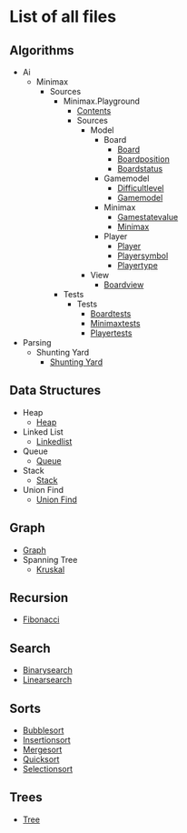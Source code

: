 # List of all files

## Algorithms
  * Ai
    * Minimax
      * Sources
        * Minimax.Playground
          * [Contents](https://github.com/TheAlgorithms/Swift/blob/master/algorithms/AI/minimax/Sources/Minimax.playground/Contents.swift)
          * Sources
            * Model
              * Board
                * [Board](https://github.com/TheAlgorithms/Swift/blob/master/algorithms/AI/minimax/Sources/Minimax.playground/Sources/Model/Board/Board.swift)
                * [Boardposition](https://github.com/TheAlgorithms/Swift/blob/master/algorithms/AI/minimax/Sources/Minimax.playground/Sources/Model/Board/BoardPosition.swift)
                * [Boardstatus](https://github.com/TheAlgorithms/Swift/blob/master/algorithms/AI/minimax/Sources/Minimax.playground/Sources/Model/Board/BoardStatus.swift)
              * Gamemodel
                * [Difficultlevel](https://github.com/TheAlgorithms/Swift/blob/master/algorithms/AI/minimax/Sources/Minimax.playground/Sources/Model/GameModel/DifficultLevel.swift)
                * [Gamemodel](https://github.com/TheAlgorithms/Swift/blob/master/algorithms/AI/minimax/Sources/Minimax.playground/Sources/Model/GameModel/GameModel.swift)
              * Minimax
                * [Gamestatevalue](https://github.com/TheAlgorithms/Swift/blob/master/algorithms/AI/minimax/Sources/Minimax.playground/Sources/Model/Minimax/GameStateValue.swift)
                * [Minimax](https://github.com/TheAlgorithms/Swift/blob/master/algorithms/AI/minimax/Sources/Minimax.playground/Sources/Model/Minimax/Minimax.swift)
              * Player
                * [Player](https://github.com/TheAlgorithms/Swift/blob/master/algorithms/AI/minimax/Sources/Minimax.playground/Sources/Model/Player/Player.swift)
                * [Playersymbol](https://github.com/TheAlgorithms/Swift/blob/master/algorithms/AI/minimax/Sources/Minimax.playground/Sources/Model/Player/PlayerSymbol.swift)
                * [Playertype](https://github.com/TheAlgorithms/Swift/blob/master/algorithms/AI/minimax/Sources/Minimax.playground/Sources/Model/Player/PlayerType.swift)
            * View
              * [Boardview](https://github.com/TheAlgorithms/Swift/blob/master/algorithms/AI/minimax/Sources/Minimax.playground/Sources/View/BoardView.swift)
        * Tests
          * Tests
            * [Boardtests](https://github.com/TheAlgorithms/Swift/blob/master/algorithms/AI/minimax/Sources/Tests/Tests/BoardTests.swift)
            * [Minimaxtests](https://github.com/TheAlgorithms/Swift/blob/master/algorithms/AI/minimax/Sources/Tests/Tests/MinimaxTests.swift)
            * [Playertests](https://github.com/TheAlgorithms/Swift/blob/master/algorithms/AI/minimax/Sources/Tests/Tests/PlayerTests.swift)
  * Parsing
    * Shunting Yard
      * [Shunting Yard](https://github.com/TheAlgorithms/Swift/blob/master/algorithms/parsing/shunting_yard/shunting_yard.swift)

## Data Structures
  * Heap
    * [Heap](https://github.com/TheAlgorithms/Swift/blob/master/data_structures/heap/heap.swift)
  * Linked List
    * [Linkedlist](https://github.com/TheAlgorithms/Swift/blob/master/data_structures/Linked%20List/LinkedList.swift)
  * Queue
    * [Queue](https://github.com/TheAlgorithms/Swift/blob/master/data_structures/queue/queue.swift)
  * Stack
    * [Stack](https://github.com/TheAlgorithms/Swift/blob/master/data_structures/Stack/stack.swift)
  * Union Find
    * [Union Find](https://github.com/TheAlgorithms/Swift/blob/master/data_structures/union_find/union_find.swift)

## Graph
  * [Graph](https://github.com/TheAlgorithms/Swift/blob/master/graph/Graph.swift)
  * Spanning Tree
    * [Kruskal](https://github.com/TheAlgorithms/Swift/blob/master/graph/spanning_tree/kruskal.swift)

## Recursion
  * [Fibonacci](https://github.com/TheAlgorithms/Swift/blob/master/recursion/fibonacci.swift)

## Search
  * [Binarysearch](https://github.com/TheAlgorithms/Swift/blob/master/Search/BinarySearch.swift)
  * [Linearsearch](https://github.com/TheAlgorithms/Swift/blob/master/Search/LinearSearch.swift)

## Sorts
  * [Bubblesort](https://github.com/TheAlgorithms/Swift/blob/master/sorts/BubbleSort.swift)
  * [Insertionsort](https://github.com/TheAlgorithms/Swift/blob/master/sorts/InsertionSort.swift)
  * [Mergesort](https://github.com/TheAlgorithms/Swift/blob/master/sorts/MergeSort.swift)
  * [Quicksort](https://github.com/TheAlgorithms/Swift/blob/master/sorts/QuickSort.swift)
  * [Selectionsort](https://github.com/TheAlgorithms/Swift/blob/master/sorts/SelectionSort.swift)

## Trees
  * [Tree](https://github.com/TheAlgorithms/Swift/blob/master/trees/tree.swift)
